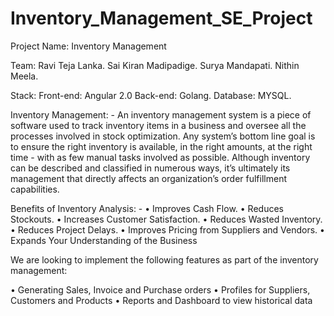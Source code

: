 # Inventory_Management_SE_Project
Project Name: Inventory Management 

Team: 
Ravi Teja Lanka. 
Sai Kiran Madipadige. 
Surya Mandapati. 
Nithin Meela.

Stack:
Front-end: Angular 2.0 
Back-end: Golang.
Database: MYSQL.

Inventory Management: -
An inventory management system is a piece of software used to track inventory items in a business and oversee all the processes involved in stock optimization. Any system’s bottom line goal is to ensure the right inventory is available, in the right amounts, at the right time - with as few manual tasks involved as possible.
Although inventory can be described and classified in numerous ways, it’s ultimately its management that directly affects an organization’s order fulfillment capabilities.

Benefits of Inventory Analysis: -
•	Improves Cash Flow.
•	Reduces Stockouts.
•	Increases Customer Satisfaction.
•	Reduces Wasted Inventory.
•	Reduces Project Delays.
•	Improves Pricing from Suppliers and Vendors.
•	Expands Your Understanding of the Business

We are looking to implement the following features as part of the inventory management:

•	Generating Sales, Invoice and Purchase orders
•	Profiles for Suppliers, Customers and Products
•	Reports and Dashboard to view historical data




